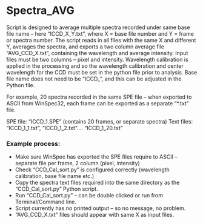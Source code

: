 # Spectra_AVG
Script is designed to average multiple spectra recorded under same base file name – here “ICCD_X_Y.txt”, where X = base file number and Y = frame or spectra number. The script reads in all files with the same X and different Y, averages the spectra, and exports a two column average file “AVG_CCD_X.txt”, containing the wavelength and average intensity. Input files must be two columns – pixel and intensity. Wavelength calibration is applied in the processing and so the wavelength calibration and center wavelength for the CCD must be set in the python file prior to analysis. Base file name does not need to be “ICCD_”, and this can be adjusted in the Python file.

For example, 20 spectra recorded in the same SPE file – when exported to ASCII from WinSpec32, each frame can be exported as a separate “*.txt” file.

SPE file: “ICCD_1.SPE” (contains 20 frames, or separate spectra)
Text files: “ICCD_1_1.txt”, “ICCD_1_2.txt”…. “ICCD_1_20.txt”

### Example process:
* Make sure WinSpec has exported the SPE files require to ASCII – separate file per frame, 2 column (pixel, intensity)
* Check “CCD_Cal_sort.py” is configured correctly (wavelength calibration, base file name etc.)
* Copy the spectra text files required into the same directory as the  “CCD_Cal_sort.py” Python script.
* Run “CCD_Cal_sort.py” – can be double clicked or run from Terminal/Command line.
* Script currently has no printed output – so no message, no problem.
* “AVG_CCD_X.txt” files should appear with same X as input files.

